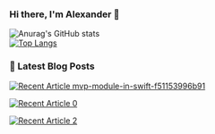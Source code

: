 ### Hi there, I'm Alexander 👋
![Anurag's GitHub stats](https://github-readme-stats.vercel.app/api?username=tambanco&show_icons=true)<br>
[![Top Langs](https://github-readme-stats.vercel.app/api/top-langs/?username=tambanco&layout=compact)](https://github.com/anuraghazra/github-readme-stats)
### 📖 Latest Blog Posts

  <a target="_blank" href="https://github-readme-medium-article.vercel.app/medium/@tambanco80/mvp-module-in-swift-f51153996b91"><img src="https://github-readme-medium-recent-article.vercel.app/medium/@tambanco80/mvp-module-in-swift-f51153996b91" alt="Recent Article mvp-module-in-swift-f51153996b91"> 
  
  <a target="_blank" href="https://github-readme-medium-recent-article.vercel.app/medium/@tambanco80/0"><img src="https://github-readme-medium-recent-article.vercel.app/medium/@tambanco80/0" alt="Recent Article 0"> 
  
  <a target="_blank" href="https://github-readme-medium-recent-article.vercel.app/medium/@tambanco80/2"><img src="https://github-readme-medium-recent-article.vercel.app/medium/@tambanco80/2" alt="Recent Article 2"> 

